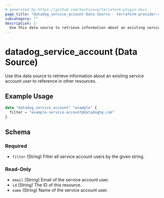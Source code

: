```yaml
---
# generated by https://github.com/hashicorp/terraform-plugin-docs
page_title: "datadog_service_account Data Source - terraform-provider-datadog"
subcategory: ""
description: |-
  Use this data source to retrieve information about an existing service account user to reference in other resources.
---
```


# datadog_service_account (Data Source)

Use this data source to retrieve information about an existing service account user to reference in other resources.

## Example Usage

```terraform
data "datadog_service_account" "example" {
  filter = "example-service-account@datadoghq.com"
}
```

<!-- schema generated by tfplugindocs -->
## Schema

### Required

- `filter` (String) Filter all service account users by the given string.

### Read-Only

- `email` (String) Email of the service account user.
- `id` (String) The ID of this resource.
- `name` (String) Name of the service account user.


